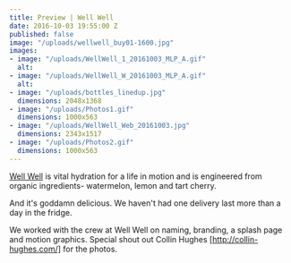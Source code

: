 ```yaml
---
title: Preview | Well Well
date: 2016-10-03 19:55:00 Z
published: false
image: "/uploads/wellwell_buy01-1600.jpg"
images:
- image: "/uploads/WellWell_1_20161003_MLP_A.gif"
  alt: 
- image: "/uploads/WellWell_W_20161003_MLP_A.gif"
  alt: 
- image: "/uploads/bottles_linedup.jpg"
  dimensions: 2048x1368
- image: "/uploads/Photos1.gif"
  dimensions: 1000x563
- image: "/uploads/WellWell_Web_20161003.jpg"
  dimensions: 2343x1517
- image: "/uploads/Photos2.gif"
  dimensions: 1000x563
---
```


[Well Well](http://drinkwellwell.com) is vital hydration for a life in motion and is engineered from organic ingredients- watermelon, lemon and tart cherry. 

And it's goddamn delicious. We haven't had one delivery last more than a day in the fridge.

We worked with the crew at Well Well on naming, branding, a splash page and motion graphics. Special shout out Collin Hughes [http://collin-hughes.com/] for the photos. 